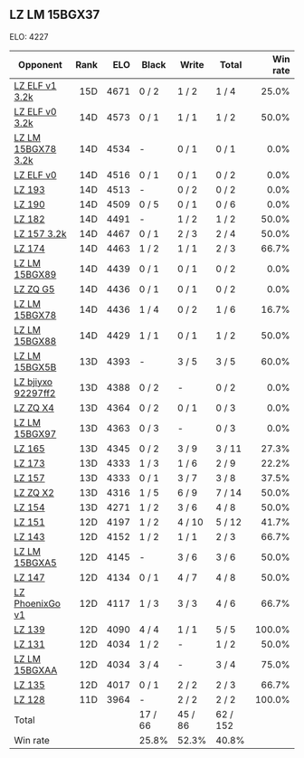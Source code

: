 ## LZ LM 15BGX37 ##

ELO: 4227

Opponent | Rank | ELO | Black | Write | Total | Win rate
---------|-----:|----:|-------|-------|-------|-------:
[LZ ELF v1 3.2k](LZ%20ELF%20v1%203.2k.md) | 15D | 4671 | 0 / 2 | 1 / 2 | 1 / 4 | 25.0%
[LZ ELF v0 3.2k](LZ%20ELF%20v0%203.2k.md) | 14D | 4573 | 0 / 1 | 1 / 1 | 1 / 2 | 50.0%
[LZ LM 15BGX78 3.2k](LZ%20LM%2015BGX78%203.2k.md) | 14D | 4534 | - | 0 / 1 | 0 / 1 | 0.0%
[LZ ELF v0](LZ%20ELF%20v0.md) | 14D | 4516 | 0 / 1 | 0 / 1 | 0 / 2 | 0.0%
[LZ 193](LZ%20193.md) | 14D | 4513 | - | 0 / 2 | 0 / 2 | 0.0%
[LZ 190](LZ%20190.md) | 14D | 4509 | 0 / 5 | 0 / 1 | 0 / 6 | 0.0%
[LZ 182](LZ%20182.md) | 14D | 4491 | - | 1 / 2 | 1 / 2 | 50.0%
[LZ 157 3.2k](LZ%20157%203.2k.md) | 14D | 4467 | 0 / 1 | 2 / 3 | 2 / 4 | 50.0%
[LZ 174](LZ%20174.md) | 14D | 4463 | 1 / 2 | 1 / 1 | 2 / 3 | 66.7%
[LZ LM 15BGX89](LZ%20LM%2015BGX89.md) | 14D | 4439 | 0 / 1 | 0 / 1 | 0 / 2 | 0.0%
[LZ ZQ G5](LZ%20ZQ%20G5.md) | 14D | 4436 | 0 / 1 | 0 / 1 | 0 / 2 | 0.0%
[LZ LM 15BGX78](LZ%20LM%2015BGX78.md) | 14D | 4436 | 1 / 4 | 0 / 2 | 1 / 6 | 16.7%
[LZ LM 15BGX88](LZ%20LM%2015BGX88.md) | 14D | 4429 | 1 / 1 | 0 / 1 | 1 / 2 | 50.0%
[LZ LM 15BGX5B](LZ%20LM%2015BGX5B.md) | 13D | 4393 | - | 3 / 5 | 3 / 5 | 60.0%
[LZ bjiyxo 92297ff2](LZ%20bjiyxo%2092297ff2.md) | 13D | 4388 | 0 / 2 | - | 0 / 2 | 0.0%
[LZ ZQ X4](LZ%20ZQ%20X4.md) | 13D | 4364 | 0 / 2 | 0 / 1 | 0 / 3 | 0.0%
[LZ LM 15BGX97](LZ%20LM%2015BGX97.md) | 13D | 4363 | 0 / 3 | - | 0 / 3 | 0.0%
[LZ 165](LZ%20165.md) | 13D | 4345 | 0 / 2 | 3 / 9 | 3 / 11 | 27.3%
[LZ 173](LZ%20173.md) | 13D | 4333 | 1 / 3 | 1 / 6 | 2 / 9 | 22.2%
[LZ 157](LZ%20157.md) | 13D | 4333 | 0 / 1 | 3 / 7 | 3 / 8 | 37.5%
[LZ ZQ X2](LZ%20ZQ%20X2.md) | 13D | 4316 | 1 / 5 | 6 / 9 | 7 / 14 | 50.0%
[LZ 154](LZ%20154.md) | 13D | 4271 | 1 / 2 | 3 / 6 | 4 / 8 | 50.0%
[LZ 151](LZ%20151.md) | 12D | 4197 | 1 / 2 | 4 / 10 | 5 / 12 | 41.7%
[LZ 143](LZ%20143.md) | 12D | 4152 | 1 / 2 | 1 / 1 | 2 / 3 | 66.7%
[LZ LM 15BGXA5](LZ%20LM%2015BGXA5.md) | 12D | 4145 | - | 3 / 6 | 3 / 6 | 50.0%
[LZ 147](LZ%20147.md) | 12D | 4134 | 0 / 1 | 4 / 7 | 4 / 8 | 50.0%
[LZ PhoenixGo v1](LZ%20PhoenixGo%20v1.md) | 12D | 4117 | 1 / 3 | 3 / 3 | 4 / 6 | 66.7%
[LZ 139](LZ%20139.md) | 12D | 4090 | 4 / 4 | 1 / 1 | 5 / 5 | 100.0%
[LZ 131](LZ%20131.md) | 12D | 4034 | 1 / 2 | - | 1 / 2 | 50.0%
[LZ LM 15BGXAA](LZ%20LM%2015BGXAA.md) | 12D | 4034 | 3 / 4 | - | 3 / 4 | 75.0%
[LZ 135](LZ%20135.md) | 12D | 4017 | 0 / 1 | 2 / 2 | 2 / 3 | 66.7%
[LZ 128](LZ%20128.md) | 11D | 3964 | - | 2 / 2 | 2 / 2 | 100.0%
Total | | | 17 / 66 | 45 / 86 | 62 / 152 | 
Win rate| | | 25.8% | 52.3% | 40.8% | 
